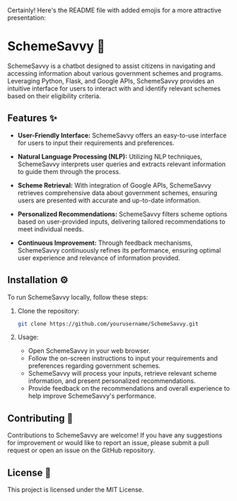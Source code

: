 Certainly! Here's the README file with added emojis for a more attractive presentation:

# SchemeSavvy 🤖

SchemeSavvy is a chatbot designed to assist citizens in navigating and accessing information about various government schemes and programs. Leveraging Python, Flask, and Google APIs, SchemeSavvy provides an intuitive interface for users to interact with and identify relevant schemes based on their eligibility criteria.

## Features ✨

- **User-Friendly Interface:** SchemeSavvy offers an easy-to-use interface for users to input their requirements and preferences.
  
- **Natural Language Processing (NLP):** Utilizing NLP techniques, SchemeSavvy interprets user queries and extracts relevant information to guide them through the process.

- **Scheme Retrieval:** With integration of Google APIs, SchemeSavvy retrieves comprehensive data about government schemes, ensuring users are presented with accurate and up-to-date information.

- **Personalized Recommendations:** SchemeSavvy filters scheme options based on user-provided inputs, delivering tailored recommendations to meet individual needs.

- **Continuous Improvement:** Through feedback mechanisms, SchemeSavvy continuously refines its performance, ensuring optimal user experience and relevance of information provided.

## Installation ⚙️

To run SchemeSavvy locally, follow these steps:

1. Clone the repository:
   ```bash
   git clone https://github.com/yourusername/SchemeSavvy.git
   ```

2. Usage:
   - Open SchemeSavvy in your web browser.
   - Follow the on-screen instructions to input your requirements and preferences regarding government schemes.
   - SchemeSavvy will process your inputs, retrieve relevant scheme information, and present personalized recommendations.
   - Provide feedback on the recommendations and overall experience to help improve SchemeSavvy's performance.

## Contributing 🌟

Contributions to SchemeSavvy are welcome! If you have any suggestions for improvement or would like to report an issue, please submit a pull request or open an issue on the GitHub repository.

## License 📝

This project is licensed under the MIT License.
